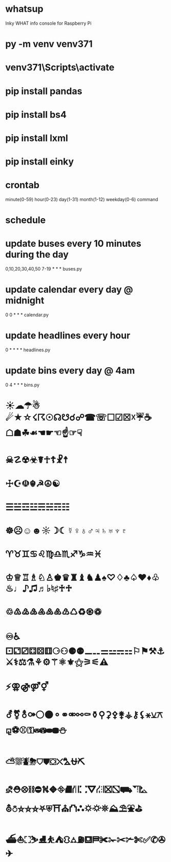 # whatsup
Inky WHAT info console for Raspberry Pi

# py -m venv venv371
# venv371\Scripts\activate
# pip install pandas
# pip install bs4
# pip install lxml
# pip install einky

# crontab
minute(0-59) hour(0-23) day(1-31) month(1-12) weekday(0-6) command

# schedule
# update buses every 10 minutes during the day
0,10,20,30,40,50 7-19 * * * buses.py
# update calendar every day @ midnight
0 0 * * * calendar.py
# update headlines every hour
0 * * * * headlines.py
# update bins every day @ 4am
0 4 * * * bins.py




# ☀☁☂☃☄★☆☇☈☉☊☋☌☍☎☏☐☑☒☓☔☕☖☗☘☙☚☛☜☝☞☟
# ☠☡☢☣☤☥☦☧☨
# ☩☪☫☬☭☮☯
# ☰☱☲☳☴☵☶☷
# ☸☹☺☻☼☽☾☿♀♁♂♃♄♅♆♇
# ♈♉♊♋♌♍♎♏♐♑♒♓
# ♔♕♖♗♘♙♚♛♜♝♞♟♠♡♢♣♤♥♦♧♨♩♪♫♬♭♮♯♰♱
# ♲♳♴♵♶♷♸♹♺♻♼♽
# ♾♿⚀⚁⚂⚃⚄⚅⚆⚇⚈⚉⚊⚋⚌⚍⚎⚏⚐⚑⚒⚓⚔⚕⚖⚗⚘⚙⚚⚛⚜⚝⚞⚟⚠
# ⚡⚢⚣⚤⚥
# ⚦⚧⚨⚩⚪⚫⚬⚭⚮⚯⚰⚱⚲⚳⚴⚵⚶⚷⚸⚹⚺⚻⚼⚽⚾⚿⛀⛁⛂⛃⛄
# ⛅⛆⛇⛈⛉⛊⛋⛌⛍⛎⛏
# ⛐⛑⛒⛓⛔⛕⛖⛗⛘⛙⛚⛛⛜⛝⛞⛟⛠⛡⛢⛣⛤⛥⛦⛧⛨⛩⛪⛫⛬⛭⛮⛯⛰⛱⛲⛳
# ⛴⛵⛶⛷⛸⛹⛺⛻⛼⛽⛾⛿✀✁✂✃✄✅✆✇✈
